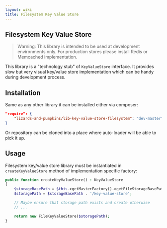 ```yaml
---
layout: wiki
title: Filesystem Key Value Store
---
```

## Filesystem Key Value Store

> Warning: This library is intended to be used at development environments only. For production stores please install Redis or Memcached implementation.

This library is a "technology stub" of `KeyValueStore` interface. It provides slow but very visual key/value store implementation which can be handy during development process.

## Installation

Same as any other library it can be installed either via composer:

```json
"require": {
    "lizards-and-pumpkins/lib-key-value-store-filesystem": "dev-master"
}
```

Or repository can be cloned into a place where auto-loader will be able to pick it up.

## Usage

Filesystem key/value store library must be instantiated in `createKeyValueStore` method of implementation specific factory:

```php
public function createKeyValueStore() : KeyValueStore
{
    $storageBasePath = $this->getMasterFactory()->getFileStorageBasePathConfig();
    $storagePath = $storageBasePath . '/key-value-store';

    // Maybe ensure that storage path exists and create otherwise
    // ...

    return new FileKeyValueStore($storagePath);
}
```
